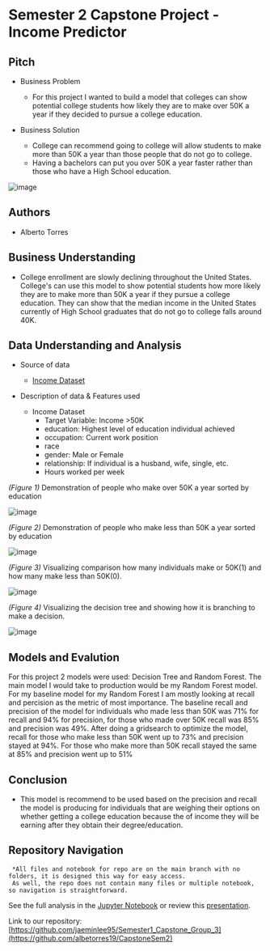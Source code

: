# Semester 2 Capstone Project - Income Predictor

## Pitch
 * Business Problem
      * For this project I wanted to build a model that colleges can show potential college students how likely they are to make over 50K
      a year if they decided to pursue a college education.  
       
 * Business Solution
      * College can recommend going to college will allow students to make more than 50K a year than those people that do not 
      go to college.
      * Having a bachelors can put you over 50K a year faster rather than those who have a High School education.


![image](https://www.ischool.berkeley.edu/sites/default/files/styles/fullscreen/public/sproject_teaser_image/screen_shot_2020-12-07_at_15.43.34_copy.jpg?itok=IDSSEGe1)

## Authors
 * Alberto Torres




## Business Understanding
  * College enrollment are slowly declining throughout the United States. College's can use this model to show potential students
  how more likely they are to make more than 50K a year if they pursue a college education. They can show that the median income in the United States currently of High School graduates that do not go to college falls around 40K. 
    
 
## Data Understanding and Analysis
   * Source of data
     * [Income Dataset](https://www.kaggle.com/datasets/mastmustu/income)
    
   * Description of data & Features used
     * Income Dataset
       * Target Variable: Income >50K
       * education: Highest level of education individual achieved
       * occupation: Current work position
       * race
       * gender: Male or Female
       * relationship: If individual is a husband, wife, single, etc.
       * Hours worked per week
    

     
     
   *(Figure 1)* Demonstration of people who make over 50K a year sorted by education

![image](https://user-images.githubusercontent.com/110133652/213798773-248e6906-4341-4e4b-9fbd-a8fe92375c4a.png)

   *(Figure 2)* Demonstration of people who make less than 50K a year sorted by education
   
![image](https://user-images.githubusercontent.com/110133652/213937408-0cc3725d-5715-4164-976f-290e30d9a601.png)


   *(Figure 3)* Visualizing comparison how many individuals make or 50K(1) and how many make less than 50K(0).
   
   ![image](https://user-images.githubusercontent.com/110133652/213937334-c211bcb4-ea8a-4d8f-9bfd-fbab70179429.png)

   *(Figure 4)* Visualizing the decision tree and showing how it is branching to make a decision.
   
   ![image](https://user-images.githubusercontent.com/110133652/213800364-6b3d3596-ffa4-414d-b258-91869d449999.png)
 
   
       
## Models and Evalution
   For this project 2 models were used: Decision Tree and Random Forest. The main model I would take to production
   would be my Random Forest model. For my baseline model for my Random Forest I am mostly looking at recall and percision    as the metric of most importance. The baseline recall and precision of the model for individuals who made less than 50K    was 71% for recall and 94% for precision, for those who made over 50K recall was 85% and precision was 49%. After doing    a gridsearch to optimize the model, recall for those who make less than 50K went up to 73% and precision stayed at 94%.    For those who make more than 50K recall stayed the same at 85% and precision went up to 51%
   

## Conclusion
   * This model is recommend to be used based on the precision and recall the model is producing for individuals that are
     weighing their options on whether getting a college education because the of income they will be earning after
     they obtain their degree/education.

## Repository Navigation

     *All files and notebook for repo are on the main branch with no folders, it is designed this way for easy access.
     As well, the repo does not contain many files or multiple notebook, so navigation is straightforward.  

See the full analysis in the [Jupyter Notebook](https://github.com/albetorres19/CapstoneSem2/blob/main/index.ipynb) or review this [presentation](./presentation.pdf).

Link to our repository: [https://github.com/jaeminlee95/Semester1_Capstone_Group_3](https://github.com/albetorres19/CapstoneSem2)
